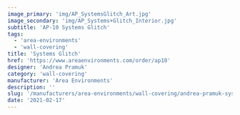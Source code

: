 ```yaml
---
image_primary: 'img/AP_SystemsGlitch_Art.jpg'
image_secondary: 'img/AP_Systems+Glitch_Interior.jpg'
subtitle: 'AP-10 Systems Glitch'
tags:
  - 'area-environments'
  - 'wall-covering'
title: 'Systems Glitch'
href: 'https://www.areaenvironments.com/order/ap10'
designer: 'Andrea Pramuk'
category: 'wall-covering'
manufacturer: 'Area Environments'
description: ''
slug: '/manufacturers/area-environments/wall-covering/andrea-pramuk-systems-glitch'
date: '2021-02-17'
---
```

